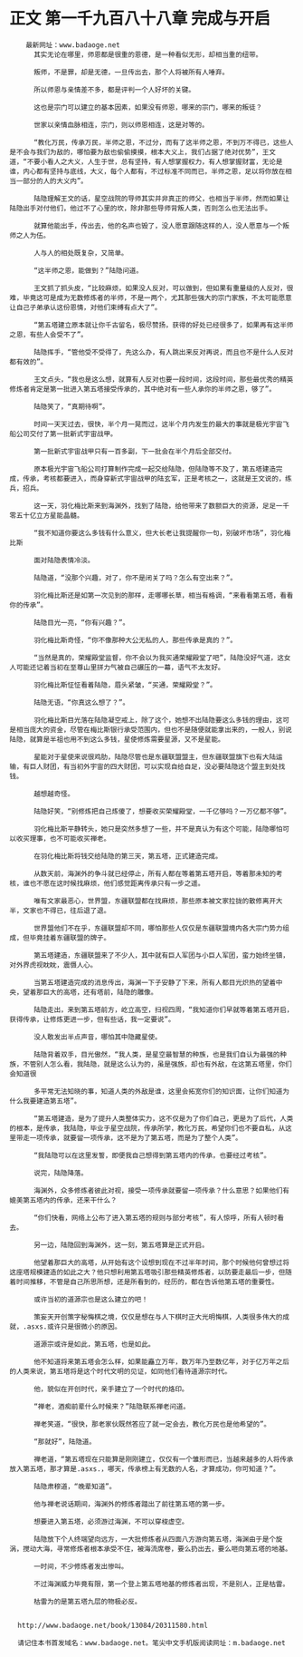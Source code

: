# 正文 第一千九百八十八章 完成与开启
        最新网址：www.badaoge.net
          其实无论在哪里，师恩都是很重的恩德，是一种看似无形，却相当重的纽带。
      
          叛师，不是罪，却是无德，一旦传出去，那个人将被所有人唾弃。
      
          所以师恩与亲情差不多，都是评判一个人好坏的关键。
      
          这也是宗门可以建立的基本因素，如果没有师恩，哪来的宗门，哪来的叛徒？
      
          世家以亲情血脉相连，宗门，则以师恩相连，这是对等的。
      
          “教化万民，传承万民，半师之恩，不过分，而有了这半师之恩，不到万不得已，这些人是不会与我们为敌的，哪怕要为敌也偷偷摸摸，根本大义上，我们占据了绝对优势”，王文道，“不要小看人之大义，人生于世，总有坚持，有人想掌握权力，有人想掌握财富，无论是谁，内心都有坚持与底线，大义，每个人都有，不过标准不同而已，半师之恩，足以将你放在相当一部分的人的大义内”。
      
          陆隐理解王文的话，星空战院的导师其实并非真正的师父，也相当于半师，然而如果让陆隐出手对付他们，他过不了心里的坎，除非那些导师背叛人类，否则怎么也无法出手。
      
          就算他能出手，传出去，他的名声也毁了，没人愿意跟随这样的人，没人愿意与一个叛师之人为伍。
      
          人与人的相处既复杂，又简单。
      
          “这半师之恩，能做到？”陆隐问道。
      
          王文抓了抓头皮，“比较麻烦，如果没人反对，可以做到，但如果有重量级的人反对，很难，毕竟这可是成为无数修炼者的半师，不是一两个，尤其那些强大的宗门家族，不太可能愿意让自己子弟承认这份恩情，对他们束缚有点大了”。
      
          “第五塔建立原本就让你千古留名，极尽赞扬，获得的好处已经很多了，如果再有这半师之恩，有些人会受不了”。
      
          陆隐挥手，“管他受不受得了，先这么办，有人跳出来反对再说，而且也不是什么人反对都有效的”。
      
          王文点头，“我也是这么想，就算有人反对也要一段时间，这段时间，那些最优秀的精英修炼者肯定是第一批进入第五塔接受传承的，其中绝对有一些人承你的半师之恩，够了”。
      
          陆隐笑了，“真期待啊”。
      
          时间一天天过去，很快，半个月一晃而过，这半个月内发生的最大的事就是极光宇宙飞船公司交付了第一批新式宇宙战甲。
      
          第一批新式宇宙战甲只有一百多副，下一批会在半个月后全部交付。
      
          原本极光宇宙飞船公司打算制作完成一起交给陆隐，但陆隐等不及了，第五塔建造完成，传承，考核都要进入，而身穿新式宇宙战甲的陆玄军，正是考核之一，这就是王文说的，练兵，招兵。
      
          这一天，羽化梅比斯来到海渊外，找到了陆隐，给他带来了数额巨大的资源，足足一千零五十亿立方星能晶髓。
      
          “我不知道你要这么多钱有什么意义，但大长老让我提醒你一句，别破坏市场”，羽化梅比斯
      
          面对陆隐表情冷淡。
      
          陆隐道，“没那个兴趣，对了，你不是闭关了吗？怎么有空出来？”。
      
          羽化梅比斯还是如第一次见到的那样，走哪哪长草，相当有格调，“来看看第五塔，看看你的传承”。
      
          陆隐目光一亮，“你有兴趣？”。
      
          羽化梅比斯奇怪，“你不像那种大公无私的人，那些传承是真的？”。
      
          “当然是真的，荣耀殿堂监督，你不会以为我买通荣耀殿堂了吧”，陆隐没好气道，这女人可能还记着当初在至尊山里拼力气被自己碾压的一幕，语气不太友好。
      
          羽化梅比斯怔怔看着陆隐，眉头紧皱，“买通，荣耀殿堂？”。
      
          陆隐无语，“你真这么想了？”。
      
          羽化梅比斯目光落在陆隐凝空戒上，除了这个，她想不出陆隐要这么多钱的理由，这可是相当庞大的资金，尽管在梅比斯银行承受范围内，但也不是随便就能拿出来的，一般人，别说陆隐，就算是半祖也用不到这么多钱，星使修炼需要星源，又不是星能。
      
          星能对于星使来说很鸡肋，陆隐尽管也是东疆联盟盟主，但东疆联盟旗下也有大陆运输，有巨人财团，有当初外宇宙的四大财团，可以实现自给自足，没必要陆隐这个盟主到处找钱。
      
          越想越奇怪。
      
          陆隐好笑，“别修炼把自己炼傻了，想要收买荣耀殿堂，一千亿够吗？一万亿都不够”。
      
          羽化梅比斯平静转头，她只是突然多想了一些，并不是真认为有这个可能，陆隐哪怕可以收买理事，也不可能收买禅老。
      
          在羽化梅比斯将钱交给陆隐的第三天，第五塔，正式建造完成。
      
          从数天前，海渊外的争斗就已经停止，所有人都在等着第五塔开启，等着那未知的考核，谁也不愿在这时候找麻烦，他们感觉距离传承只有一步之遥。
      
          唯有文家最恶心，世界盟，东疆联盟都在找麻烦，那些原本被文家拉拢的散修离开大半，文家也不得已，往后退了退。
      
          世界盟他们不在乎，东疆联盟却不同，哪怕那些人仅仅是东疆联盟境内各大宗门势力组成，但毕竟挂着东疆联盟的牌子。
      
          第五塔建造，东疆联盟来了不少人，其中就有巨人军团与小巨人军团，蛮力始终坐镇，对外界虎视眈眈，震慑人心。
      
          当第五塔建造完成的消息传出，海渊一下子安静了下来，所有人都目光炽热的望着中央，望着那巨大的高塔，还有塔前，陆隐的雕像。
      
          陆隐走出，来到第五塔前方，屹立高空，扫视四周，“我知道你们早就等着第五塔开启，获得传承，让修炼更进一步，但有些话，我一定要说”。
      
          没人敢发出半点声音，哪怕其中隐藏星使。
      
          陆隐背着双手，目光傲然，“我人类，是星空最智慧的种族，也是我们自认为最强的种族，不管别人怎么看，我陆隐，就是这么认为的，虽是强族，却也有外敌，在这第五塔里，你们会知道很
      
          多平常无法知晓的事，知道人类的外敌是谁，这里会拓宽你们的知识面，让你们知道为什么我要建造第五塔”。
      
          “第五塔建造，是为了提升人类整体实力，这不仅是为了你们自己，更是为了后代，人类的根本，是传承，我陆隐，毕业于星空战院，传承所学，教化万民，希望你们也不要自私，从这里带走一项传承，就要留一项传承，这不是为了第五塔，而是为了整个人类”。
      
          “我陆隐可以在这里发誓，即便我自己想得到第五塔内的传承，也要经过考核”。
      
          说完，陆隐降落。
      
          海渊外，众多修炼者彼此对视，接受一项传承就要留一项传承？什么意思？如果他们有媲美第五塔内的传承，还来干什么？
      
          “你们快看，网络上公布了进入第五塔的规则与部分考核”，有人惊呼，所有人顿时看去。
      
          另一边，陆隐回到海渊外，这一刻，第五塔算是正式开启。
      
          他望着那巨大的高塔，从开始有这个设想到现在不过半年时间，那个时候他何曾想过将这座塔规模建造的如此之大？他只想利用第五塔吸引那些精英修炼者，以防要走最后一步，但随着时间推移，不管是自己所思所想，还是所看到的，经历的，都在告诉他第五塔的重要性。
      
          或许当初的道源宗也是这么建立的吧！
      
          策妄天开创策字秘悔棋之境，仅仅是想在与人下棋时正大光明悔棋，人类很多伟大的成就，.asxs.或许只是很微小的原因。
      
          道源宗或许是如此，第五塔，也是如此。
      
          他不知道将来第五塔会怎么样，如果能矗立万年，数万年乃至数亿年，对于亿万年之后的人类来说，第五塔将是这个时代文明的见证，如同他们看待道源宗时代。
      
          他，貌似在开创时代，亲手建立了一个时代的烙印。
      
          “禅老，酒痴前辈什么时候来？”陆隐联系禅老问道。
      
          禅老笑道，“很快，那老家伙既然答应了就一定会去，教化万民也是他希望的”。
      
          “那就好”，陆隐道。
      
          禅老道，“第五塔现在只能算是刚刚建立，仅仅有一个雏形而已，当越来越多的人将传承放入第五塔，那才算是.asxs.，哪天，传承榜上有无数的人名，才算成功，你可知道？”。
      
          陆隐肃穆道，“晚辈知道”。
      
          他与禅老说话期间，海渊外的修炼者踏出了前往第五塔的第一步。
      
          想要进入第五塔，必须游过海渊，不可以穿梭虚空。
      
          陆隐放下个人终端望向远方，一大批修炼者从四面八方游向第五塔，海渊由于是个旋涡，搅动大海，寻常修炼者根本承受不住，被海流席卷，要么扔出去，要么咂向第五塔的地基。
      
          一时间，不少修炼者发出惨叫。
      
          不过海渊威力毕竟有限，第一个登上第五塔地基的修炼者出现，不是别人，正是枯雷。
      
          枯雷为的是第五塔九层的物极必反。
      
      
      http://www.badaoge.net/book/13084/20311580.html
      
      请记住本书首发域名：www.badaoge.net。笔尖中文手机版阅读网址：m.badaoge.net